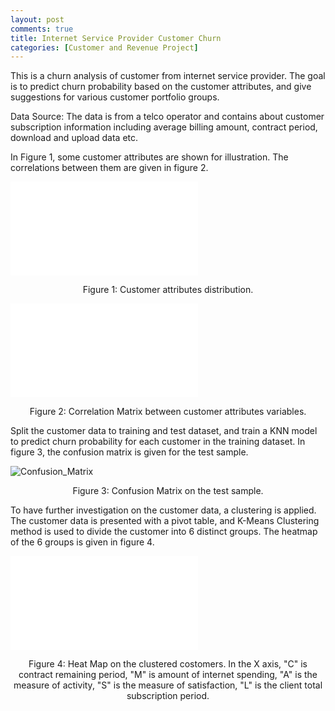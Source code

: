 ```yaml
---
layout: post
comments: true
title: Internet Service Provider Customer Churn 
categories: [Customer and Revenue Project]
---
```


<!-- url is: /home/category/year/month/day/XXX.html -->

This is a churn analysis of customer from internet service provider. The goal is to predict churn probability based on the customer attributes, and give suggestions for various customer portfolio groups.

Data Source: The data is from a telco operator and contains about customer subscription information including average billing amount, contract period, download and upload data etc.

In Figure 1, some customer attributes are shown for illustration. The correlations between them are given in figure 2.

![CustomerAttributes](../../../../../figure/Plot_number_data_.pdf)
<center>Figure 1: Customer attributes distribution. </center>

![Correlation](../../../../../figure/Plot_Correlation.pdf)
<center>Figure 2: Correlation Matrix between customer attributes variables. </center>

Split the customer data to training and test dataset, and train a KNN model to predict churn probability for each customer in the training dataset. In figure 3, the confusion matrix is given for the test sample.

![Confusion_Matrix](../../../../../figure/Confusion_Matrix_churn.jpg)
<center>Figure 3: Confusion Matrix on the test sample. </center>

To have further investigation on the customer data, a clustering is applied. The customer data is presented with a pivot table, and K-Means Clustering method is used to divide the customer into 6 distinct groups. The heatmap of the 6 groups is given in figure 4. 

![heatmap](../../../../../figure/heatmap.pdf)
<center>Figure 4: Heat Map on the clustered costomers. In the X axis, "C" is contract remaining period, "M" is amount of internet spending, "A" is the measure of activity, "S" is the measure of satisfaction, "L" is the client total subscription period.</center>







<!-- suggestion: promotions distribution? -->




